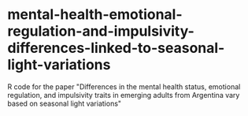 # mental-health-emotional-regulation-and-impulsivity-differences-linked-to-seasonal-light-variations
R code for the paper "Differences in the mental health status, emotional regulation, and impulsivity traits in emerging adults from Argentina vary based on seasonal light variations"
